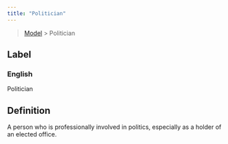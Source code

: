 ```yaml
---
title: "Politician"
---
```


> [Model](../../) > Politician

## Label

### English
Politician


## Definition
A person who is professionally involved in politics, especially as a holder of an elected office. 


    
